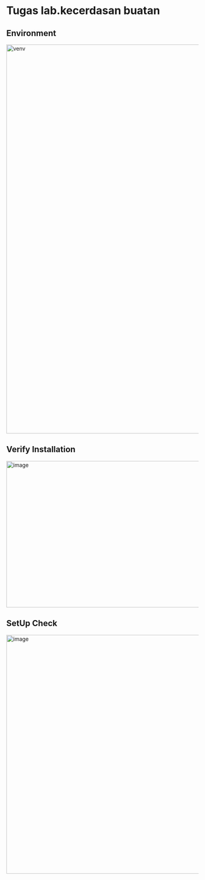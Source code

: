 # Tugas lab.kecerdasan buatan 
## Environment
<img width="1920" height="1020" alt="venv" src="https://github.com/user-attachments/assets/7008f257-cbe9-4453-b658-fb1ded6d828c" />

## Verify Installation
<img width="1084" height="384" alt="image" src="https://github.com/user-attachments/assets/401713f1-1286-45c0-89d4-4352501aa874" />

## SetUp Check
<img width="1084" height="626" alt="image" src="https://github.com/user-attachments/assets/785ad939-8f00-4b96-a337-98ca8aed0b8e" />
